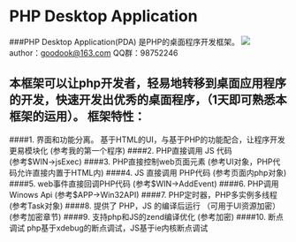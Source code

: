 PHP Desktop Application
===
###PHP Desktop Application(PDA) 是PHP的桌面程序开发框架。
![](http://phpdesktop.sinaapp.com/manual/imgs/hello.png)  
author：goodook@163.com
QQ群：98752246 

本框架可以让php开发者，轻易地转移到桌面应用程序的开发，快速开发出优秀的桌面程序，（1天即可熟悉本框架的运用）。
框架特性：
---
####1. 界面和功能分离。 
基于HTML的UI，与基于PHP的功能配合，让程序开发更易模块化 (参考我的第一个程序)
####2. PHP直接调用 JS 代码  
  (参考$WIN->jsExec)
####3. PHP直接控制web页面元素  
  (参考UI对象，PHP代码允许直接内置于HTML内)
####4. JS 直接调用 PHP代码 
  (参考页面内php对象)
####5. web事件直接回调PHP代码 
(参考$WIN->AddEvent)
####6. PHP调用Winows Api 
(参考$APP->Win32API)
####7. PHP定时器，PHP多实例多线程  
(参考Task对象)
####8. 提供了 PHP，JS 的编译后运行
（可用于UI资源加密）  (参考加密章节)
####9. 支持php和JS的zend编译优化 
(参考加密)
####10. 断点调试
php基于xdebug的断点调试，JS基于ie内核断点调试

